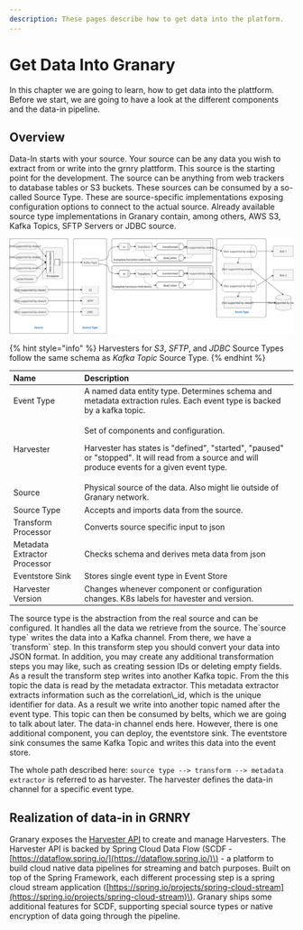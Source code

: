 ```yaml
---
description: These pages describe how to get data into the platform.
---
```


# Get Data Into Granary

In this chapter we are going to learn, how to get data into the plattform. Before we start, we are going to have a look at the different components and the data-in pipeline.

## Overview

Data-In starts with your source. Your source can be any data you wish to extract from or write into the grnry plattform. This source is the starting point for the development. The source can be anything from web trackers to database tables or S3 buckets. These sources can be consumed by a so-called Source Type. These are source-specific implementations exposing configuration options to connect to the actual source. Already available source type implementations in Granary contain, among others, AWS S3, Kafka Topics, SFTP Servers or JDBC source. 

![Granary&apos;s data-in framework](../../.gitbook/assets/grnry_data_in_channel.svg)

{% hint style="info" %}
Harvesters for _S3_, _SFTP_, and _JDBC_ Source Types follow the same schema as _Kafka Topic_ Source Type.
{% endhint %}

<table>
  <thead>
    <tr>
      <th style="text-align:left">Name</th>
      <th style="text-align:left">Description</th>
    </tr>
  </thead>
  <tbody>
    <tr>
      <td style="text-align:left">Event Type</td>
      <td style="text-align:left">A named data entity type. Determines schema and metadata extraction rules.
        Each event type is backed by a kafka topic.</td>
    </tr>
    <tr>
      <td style="text-align:left">Harvester</td>
      <td style="text-align:left">
        <p>Set of components and configuration.</p>
        <p>Harvester has states is &quot;defined&quot;, &quot;started&quot;, &quot;paused&quot;
          or &quot;stopped&quot;. It will read from a source and will produce events
          for a given event type.</p>
      </td>
    </tr>
    <tr>
      <td style="text-align:left">Source</td>
      <td style="text-align:left">Physical source of the data. Also might lie outside of Granary network.</td>
    </tr>
    <tr>
      <td style="text-align:left">Source Type</td>
      <td style="text-align:left">Accepts and imports data from the source.</td>
    </tr>
    <tr>
      <td style="text-align:left">Transform Processor</td>
      <td style="text-align:left">Converts source specific input to json</td>
    </tr>
    <tr>
      <td style="text-align:left">Metadata Extractor Processor</td>
      <td style="text-align:left">Checks schema and derives meta data from json</td>
    </tr>
    <tr>
      <td style="text-align:left">Eventstore Sink</td>
      <td style="text-align:left">Stores single event type in Event Store</td>
    </tr>
    <tr>
      <td style="text-align:left">Harvester Version</td>
      <td style="text-align:left">Changes whenever component or configuration changes. K8s labels for havester
        and version.</td>
    </tr>
  </tbody>
</table>The source type is the abstraction from the real source and can be configured. It handles all the data we retrieve from the source. The`source type` writes the data into a Kafka channel. From there, we have a `transform` step. In this transform step you should convert your data into JSON format. In addition, you may create any additional transformation steps you may like, such as creating session IDs or deleting empty fields. As a result the transform step writes into another Kafka topic. From the this topic the data is read by the metadata extractor. This metadata extractor extracts information such as the correlation\_id, which is the unique identifier for data. As a result we write into another topic named after the event type. This topic can then be consumed by belts, which we are going to talk about later. The data-in channel ends here. However, there is one additional component, you can deploy, the eventstore sink. The eventstore sink consumes the same Kafka Topic and writes this data into the event store.

The whole path described here: `source type --> transform --> metadata extractor` is referred to as harvester. The harvester defines the data-in channel for a specific event type.

## Realization of data-in in GRNRY

Granary exposes the [Harvester API](../../developer-reference/api-reference/harvester-api.md) to create and manage Harvesters. The Harvester API is backed by Spring Cloud Data Flow \(SCDF - [https://dataflow.spring.io/](https://dataflow.spring.io/)\) - a platform to build cloud native data pipelines for streaming and batch purposes. Built on top of the Spring Framework, each different processing step is a spring cloud stream application \([https://spring.io/projects/spring-cloud-stream](https://spring.io/projects/spring-cloud-stream)\). Granary ships some additional features for SCDF, supporting special source types or native encryption of data going through the pipeline.

